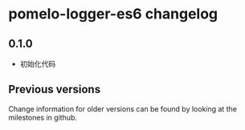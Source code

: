 # pomelo-logger-es6 changelog

## 0.1.0

* 初始化代码

## Previous versions
Change information for older versions can be found by looking at the milestones in github.

